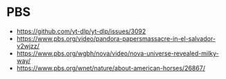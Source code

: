 # PBS

- https://github.com/yt-dlp/yt-dlp/issues/3092
- https://www.pbs.org/video/pandora-papersmassacre-in-el-salvador-v2wjzz/
- https://www.pbs.org/wgbh/nova/video/nova-universe-revealed-milky-way/
- https://www.pbs.org/wnet/nature/about-american-horses/26867/
